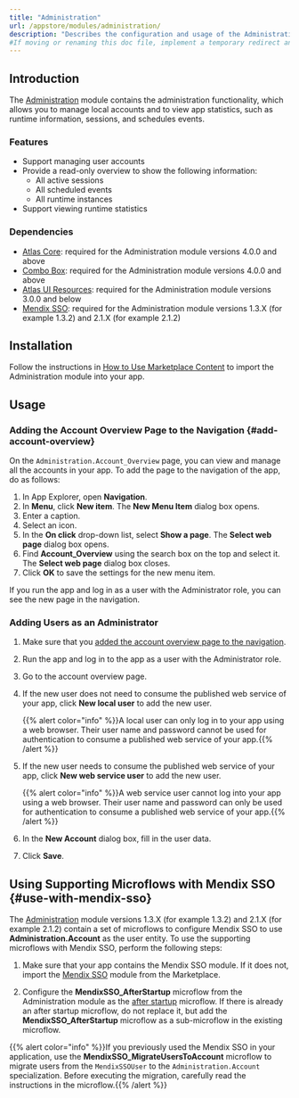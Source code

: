 ```yaml
---
title: "Administration"
url: /appstore/modules/administration/
description: "Describes the configuration and usage of the Administration module, which is available in the Mendix Marketplace."
#If moving or renaming this doc file, implement a temporary redirect and let the respective team know they should update the URL in the product. See Mapping to Products for more details. 
---
```


## Introduction

The [Administration](https://marketplace.mendix.com/link/component/23513) module contains the administration functionality, which allows you to manage local accounts and to view app statistics, such as runtime information, sessions, and schedules events.

### Features

* Support managing user accounts
* Provide a read-only overview to show the following information:
    * All active sessions
    * All scheduled events
    * All runtime instances
* Support viewing runtime statistics

### Dependencies

* [Atlas Core](https://marketplace.mendix.com/link/component/117187): required for the Administration module versions 4.0.0 and above
* [Combo Box](https://marketplace.mendix.com/link/component/219304): required for the Administration module versions 4.0.0 and above
* [Atlas UI Resources](https://marketplace.mendix.com/link/component/104730): required for the Administration module versions 3.0.0 and below
* [Mendix SSO](https://marketplace.mendix.com/link/component/111349): required for the Administration module versions 1.3.X (for example 1.3.2) and 2.1.X (for example 2.1.2)

## Installation

Follow the instructions in [How to Use Marketplace Content](/appstore/use-content/) to import the Administration module into your app.

## Usage

### Adding the Account Overview Page to the Navigation {#add-account-overview}

On the `Administration.Account_Overview` page, you can view and manage all the accounts in your app. To add the page to the navigation of the app, do as follows:

1. In App Explorer, open **Navigation**.
2. In **Menu**, click **New item**. The **New Menu Item** dialog box opens.
3. Enter a caption.
4. Select an icon.
5. In the **On click** drop-down list, select **Show a page**. The **Select web page** dialog box opens.
6. Find **Account_Overview** using the search box on the top and select it. The **Select web page** dialog box closes.
7. Click **OK** to save the settings for the new menu item.

If you run the app and log in as a user with the Administrator role, you can see the new page in the navigation.

### Adding Users as an Administrator

1. Make sure that you [added the account overview page to the navigation](#add-account-overview).

2. Run the app and log in to the app as a user with the Administrator role.

3. Go to the account overview page.

4. If the new user does not need to consume the published web service of your app, click **New local user** to add the new user.

   {{% alert color="info" %}}A local user can only log in to your app using a web browser. Their user name and password cannot be used for authentication to consume a published web service of your app.{{% /alert %}}

5. If the new user needs to consume the published web service of your app, click **New web service user** to add the new user.

   {{% alert color="info" %}}A web service user cannot log into your app using a web browser. Their user name and password can only be used for authentication to consume a published web service of your app.{{% /alert %}}

6. In the **New Account** dialog box, fill in the user data.

7. Click **Save**.

## Using Supporting Microflows with Mendix SSO                                                               {#use-with-mendix-sso}

The [Administration](https://marketplace.mendix.com/link/component/23513) module versions 1.3.X (for example 1.3.2) and 2.1.X (for example 2.1.2) contain a set of microflows to configure Mendix SSO to use **Administration.Account** as the user entity. To use the supporting microflows with Mendix SSO, perform the following steps:

1. Make sure that your app contains the Mendix SSO module. If it does not, import the [Mendix SSO](https://marketplace.mendix.com/link/component/111349) module from the Marketplace.

2. Configure the **MendixSSO_AfterStartup** microflow from the Administration module as the [after startup](/refguide/app-settings/#after-startup) microflow. If there is already an after startup microflow, do not replace it, but add the **MendixSSO_AfterStartup** microflow as a sub-microflow in the existing microflow.

{{% alert color="info" %}}If you previously used the Mendix SSO in your application, use the **MendixSSO_MigrateUsersToAccount** microflow to migrate users from the `MendixSSOUser` to the `Administration.Account` specialization. Before executing the migration, carefully read the instructions in the microflow.{{% /alert %}}
